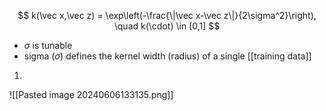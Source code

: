$$
k(\vec x,\vec z) = \exp\left(-\frac{\|\vec x-\vec z\|}{2\sigma^2}\right), \quad k(\cdot) \in [0,1]
$$
- $\sigma$ is tunable
- sigma ($\sigma$) defines the kernel width (radius) of a single [[training data]]
1. 

![[Pasted image 20240606133135.png]]
